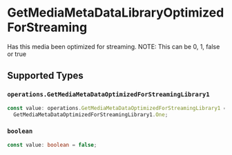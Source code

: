 # GetMediaMetaDataLibraryOptimizedForStreaming

Has this media been optimized for streaming. NOTE: This can be 0, 1, false or true


## Supported Types

### `operations.GetMediaMetaDataOptimizedForStreamingLibrary1`

```typescript
const value: operations.GetMediaMetaDataOptimizedForStreamingLibrary1 =
  GetMediaMetaDataOptimizedForStreamingLibrary1.One;
```

### `boolean`

```typescript
const value: boolean = false;
```


